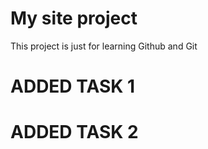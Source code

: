 # My site project

<p> This project is just for learning Github and Git </p> 

# ADDED TASK 1

# ADDED TASK 2

